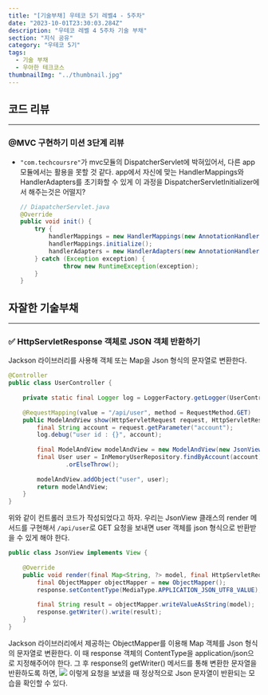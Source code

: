 ```yaml
---
title: "[기술부채] 우테코 5기 레벨4 - 5주차"
date: "2023-10-01T23:30:03.284Z"
description: "우테코 레벨 4 5주차 기술 부채"
section: "지식 공유" 
category: "우테코 5기"
tags:
  - 기술 부채
  - 우아한 테크코스
thumbnailImg: "../thumbnail.jpg"
---
```


## 코드 리뷰

---

### @MVC 구현하기 미션 3단계 리뷰

- `"com.techcoursre"`가 mvc모듈의 DispatcherServlet에 박혀있어서, 다른 app 모듈에서는 활용을 못할 것 같다. app에서 자신에 맞는 HandlerMappings와 HandlerAdapters를 초기화할 수 있게 이 과정을 DispatcherServletInitializer에서 해주는것은 어떨지?
    
    ```java
    // DiapatcherServlet.java
    @Override
    public void init() {
        try {
            handlerMappings = new HandlerMappings(new AnnotationHandlerMapping("com.techcourse"));
            handlerMappings.initialize();
            handlerAdapters = new HandlerAdapters(new AnnotationHandlerAdapter());
        } catch (Exception exception) {
    		    throw new RuntimeException(exception);
        }
    }
    ```

## 자잘한 기술부채

---

### ✅ HttpServletResponse 객체로 JSON 객체 반환하기

Jackson 라이브러리를 사용해 객체 또는 Map을 Json 형식의 문자열로 변환한다.
```java
@Controller  
public class UserController {  
  
    private static final Logger log = LoggerFactory.getLogger(UserController.class);  
  
    @RequestMapping(value = "/api/user", method = RequestMethod.GET)  
    public ModelAndView show(HttpServletRequest request, HttpServletResponse response) {  
        final String account = request.getParameter("account");  
        log.debug("user id : {}", account);  
  
        final ModelAndView modelAndView = new ModelAndView(new JsonView());  
        final User user = InMemoryUserRepository.findByAccount(account)  
                .orElseThrow();  
  
        modelAndView.addObject("user", user);  
        return modelAndView;  
    }  
}
```
위와 같이 컨트롤러 코드가 작성되었다고 하자.
우리는 JsonView 클래스의 render 메서드를 구현해서 `/api/user`로 GET 요청을 보내면 user 객체를 json 형식으로 반환받을 수 있게 해야 한다.
```java
public class JsonView implements View {  
  
    @Override  
    public void render(final Map<String, ?> model, final HttpServletRequest request, HttpServletResponse response) throws Exception {  
        final ObjectMapper objectMapper = new ObjectMapper();  
        response.setContentType(MediaType.APPLICATION_JSON_UTF8_VALUE);  
  
        final String result = objectMapper.writeValueAsString(model);  
        response.getWriter().write(result);  
    }  
}
```

Jackson 라이브러리에서 제공하는 ObjectMapper를 이용해 Map 객체를 Json 형식의 문자열로 변환한다.
이 때 response 객체의 ContentType을 application/json으로 지정해주어야 한다.
그 후 response의 getWriter() 메서드를 통해 변환한 문자열을 반환하도록 하면, 
![](https://i.imgur.com/6HFjsYL.png)
이렇게 요청을 보냈을 때 정상적으로 Json 문자열이 반환되는 모습을 확인할 수 있다.
